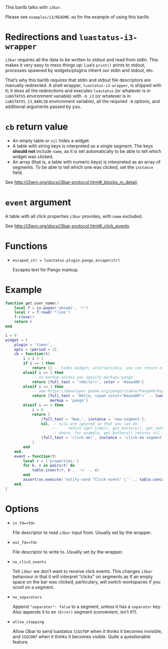 This barlib talks with `i3bar`.

Please see `examples/i3/README.md` for the example of using this barlib.

Redirections and `luastatus-i3-wrapper`
===
`i3bar` requires all the data to be written to stdout and read from stdin.
This makes it very easy to mess things up: Lua’s `print()` prints to stdout, processes spawned by widgets/plugins inherit our stdin and stdout, etc.

That’s why this barlib requires that stdin and stdout file descriptors are manually redirected. A shell wrapper, `luastatus-i3-wrapper`, is shipped with it; it does all the redirections and executes `luastatus` (or whatever is in `LUASTATUS` environment variable) with `-b i3` (or whatever is in `LUASTATUS_I3_BARLIB` environment variable), all the required `-B` options, and additional arguments passed by you.

`cb` return value
===
* An empty table or `nil` hides a widget.
* A table with string keys is interpreted as a single segment. The keys **should not** include `name`, as it is set automatically to be able to tell which widget was clicked.
* An array (that is, a table with numeric keys) is interpreted as an array of segments. To be able to tell which one was clicked, set the `instance` field.

See http://i3wm.org/docs/i3bar-protocol.html#_blocks_in_detail.

`event` argument
===
A table with all click properties `i3bar` provides, with `name` excluded.

See http://i3wm.org/docs/i3bar-protocol.html#_click_events.

Functions
===
* `escaped_str = luastatus.plugin.pango_escape(str)`

  Escapes text for Pango markup.

Example
===
````lua
function get_user_name()
    local f = io.popen('whoami', 'r')
    local r = f:read('*line')
    f:close()
    return r
end

i = 0
widget = {
    plugin = 'timer',
    opts = {period = 2},
    cb = function(t)
        i = i + 1
        if i == 1 then
            return {} -- hides widget; alternatively, you can return nil.
        elseif i == 2 then
            -- no markup unless you specify markup='pango'
            return {full_text = '<Hello!>', color = '#aaaa00'}
        elseif i == 3 then
            -- see https://developer.gnome.org/pango/stable/PangoMarkupFormat.html
            return {full_text = 'Hello, <span color="#aaaa00">' .. luastatus.barlib.pango_escape(get_user_name()) .. '</span>!',
                    markup = 'pango'}
        elseif i == 4 then
            i = 0
            return {
                {full_text = 'Now,', instance = 'now-segment'},
                nil, -- nils are ignored so that you can do
                     --     return {get_time(), get_battery(), get_smth_else()}
                     -- where, for example, get_battery() returns nil if the battery is full.
                {full_text = 'click me!', instance = 'click-me-segment'},
            }
        end
    end,
    event = function(t)
        local r = {'properties:'}
        for k, v in pairs(t) do
            table.insert(r, k .. '=' .. v)
        end
        assert(os.execute('notify-send "Click event" \'' .. table.concat(r, ' ') .. '\''))
    end,
}
````

Options
===
* `in_fd=<fd>`

  File descriptor to read `i3bar` input from. Usually set by the wrapper.

* `out_fd=<fd>`

  File descriptor to write to. Usually set by the wrapper.

* `no_click_events`

  Tell `i3bar` we don’t want to receive click events. This changes `i3bar`
  behaviour in that it will interpret “clicks” on segments as if an empty space
  on the bar was clicked, particulary, will switch workspaces if you scroll
  on a segment.

* `no_separators`

  Append `"separator": false` to a segment, unless it has a `separator` key.
  Also appends it to an `(Error)` segment (convenient, isn’t it?).

* `allow_stopping`

  Allow i3bar to send luastatus `SIGSTOP` when it thinks it becomes invisible,
  and `SIGCONT` when it thinks it becomes visible.
  Quite a questionable feature.
